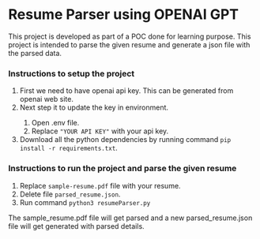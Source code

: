 # Resume Parser using OPENAI GPT

This project is developed as part of a POC done for learning purpose. This project is intended to parse the given resume and generate a json file with the parsed data.

### Instructions to setup the project

<ol>
    <li>First we need to have openai api key. This can be generated from openai web site.</li>
    <li>Next step it to update the key in environment.</li>
    <ol>
        <li>Open .env file.</li>
        <li>Replace <code>"YOUR API KEY"</code> with your api key.</li>
    </ol>
    <li>Download all the python dependencies by running command <code>pip install -r requirements.txt</code>.</li>
</ol>

### Instructions to run the project and parse the given resume

<ol>
    <li>Replace <code>sample-resume.pdf</code> file with your resume.</li>
    <li>Delete file <code>parsed_resume.json</code>.</li>
    <li>Run command <code>python3 resumeParser.py</code></li>
</ol>

The sample_resume.pdf file will get parsed and a new parsed_resume.json file will get generated with parsed details.